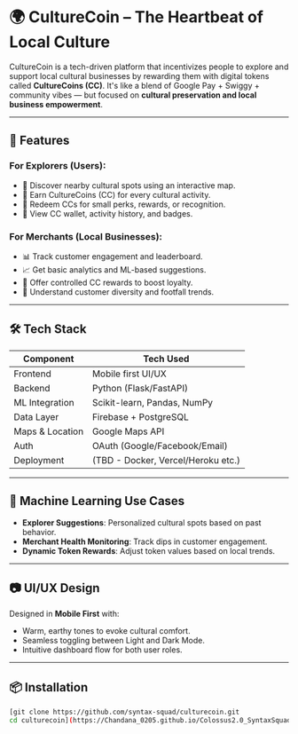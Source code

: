 # 🌍 CultureCoin – The Heartbeat of Local Culture

CultureCoin is a tech-driven platform that incentivizes people to explore and support local cultural businesses by rewarding them with digital tokens called **CultureCoins (CC)**. It's like a blend of Google Pay + Swiggy + community vibes — but focused on **cultural preservation and local business empowerment**.

---

## 🚀 Features

### For Explorers (Users):
- 🎯 Discover nearby cultural spots using an interactive map.
- 🎒 Earn CultureCoins (CC) for every cultural activity.
- 🎁 Redeem CCs for small perks, rewards, or recognition.
- 🧾 View CC wallet, activity history, and badges.


### For Merchants (Local Businesses):
- 📊 Track customer engagement and leaderboard.
- 📈 Get basic analytics and ML-based suggestions.
- 🎁 Offer controlled CC rewards to boost loyalty.
- 🧠 Understand customer diversity and footfall trends.

---

## 🛠️ Tech Stack

| Component       | Tech Used                          |
|-----------------|------------------------------------|
| Frontend        | Mobile first UI/UX   |
| Backend         | Python (Flask/FastAPI)             |
| ML Integration  | Scikit-learn, Pandas, NumPy        |
| Data Layer      | Firebase + PostgreSQL              |
| Maps & Location | Google Maps API                    |
| Auth            | OAuth (Google/Facebook/Email)      |
| Deployment      | (TBD - Docker, Vercel/Heroku etc.) |

---

## 🤖 Machine Learning Use Cases

- **Explorer Suggestions**: Personalized cultural spots based on past behavior.
- **Merchant Health Monitoring**: Track dips in customer engagement.
- **Dynamic Token Rewards**: Adjust token values based on local trends.

---

## 📷 UI/UX Design

Designed in **Mobile First** with:
- Warm, earthy tones to evoke cultural comfort.
- Seamless toggling between Light and Dark Mode.
- Intuitive dashboard flow for both user roles.

---

## 📦 Installation

```bash
[git clone https://github.com/syntax-squad/culturecoin.git
cd culturecoin](https://Chandana_0205.github.io/Colossus2.0_SyntaxSquad/)

